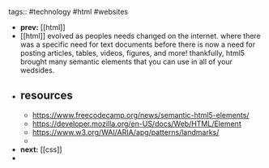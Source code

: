 tags:: #technology #html #websites

- **prev:** [[html]]
- [[html]] evolved as peoples needs changed on the internet. where there was a specific need for text documents before there is now a need for posting articles, tables, videos, figures, and more! thankfully, html5 brought many semantic elements that you can use in all of your wedsides.
- ## resources
	- https://www.freecodecamp.org/news/semantic-html5-elements/
	- https://developer.mozilla.org/en-US/docs/Web/HTML/Element
	- https://www.w3.org/WAI/ARIA/apg/patterns/landmarks/
	-
- **next:** [[css]]
-